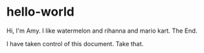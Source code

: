 # hello-world

Hi, I'm Amy. I like watermelon and rihanna and mario kart. The End.

I have taken control of this document. Take that.
